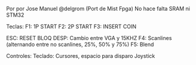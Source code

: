 Por por Jose Manuel @delgrom (Port de Mist Fpga)
No hace falta SRAM ni STM32 

Teclas:
F1: 1P START
F2: 2P START
F3: INSERT COIN

ESC: RESET
BLOQ DESP: Cambio entre VGA y 15KHZ
F4: Scanlines (alternando entre no scanlines, 25%, 50% y 75%)
F5: Blend

Controles:
Teclado: Cursores, espacio para disparo
Joystick
